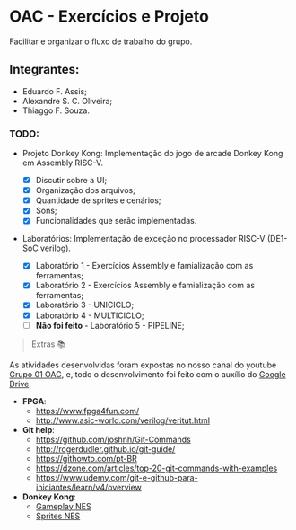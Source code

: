 # OAC - Exercícios e Projeto

Facilitar e organizar o fluxo de trabalho do grupo.
    
## Integrantes:
* Eduardo F. Assis;
* Alexandre S. C. Oliveira;
* Thiaggo F. Souza.

### TODO:
* Projeto Donkey Kong:
    Implementação do jogo de arcade Donkey Kong em Assembly RISC-V.
    
  * [x] Discutir sobre a UI;
  * [x] Organização dos arquivos;
  * [x] Quantidade de sprites e cenários;
  * [x] Sons;
  * [x] Funcionalidades que serão implementadas.

* Laboratórios:
    Implementação de exceção no processador RISC-V (DE1-SoC verilog).
    
  * [x] Laboratório 1 - Exercícios Assembly e famialização com as ferramentas;
  * [x] Laboratório 2 - Exercícios Assembly e famialização com as ferramentas;
  * [x] Laboratório 3 - UNICICLO;
  * [x] Laboratório 4 - MULTICICLO;
  * [ ] **Não foi feito** - Laboratório 5 - PIPELINE;

> Extras 📚

As atividades desenvolvidas foram expostas no nosso canal do youtube [Grupo 01 OAC](https://www.youtube.com/channel/UClF0sVdHH1f-2HvalYO2jWA), e, todo o desenvolvimento foi feito com o auxílio do [Google Drive](https://drive.google.com/drive/folders/1m1Wl_4i-qkH2-OOJBxJCaBhvV3N9hANt).

* **FPGA**:
  - https://www.fpga4fun.com/
  - http://www.asic-world.com/verilog/veritut.html
* **Git help**:
  - https://github.com/joshnh/Git-Commands
  - http://rogerdudler.github.io/git-guide/
  - https://githowto.com/pt-BR
  - https://dzone.com/articles/top-20-git-commands-with-examples
  - https://www.udemy.com/git-e-github-para-iniciantes/learn/v4/overview
* **Donkey Kong**:
  * [Gameplay NES](https://www.youtube.com/watch?v=C_PrG8P5W8o)
  * [Sprites NES](http://www.mariomayhem.com/downloads/sprites/donkey_kong_sprites.php)
